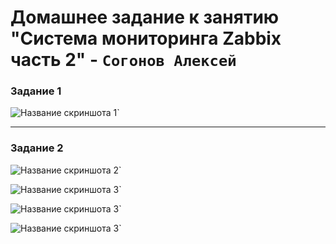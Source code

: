 # Домашнее задание к занятию "Система мониторинга Zabbix часть 2" - `Согонов Алексей`

### Задание 1


![Название скриншота 1](https://github.com/SogonovAN/zabbix2-hw/blob/main/1.JPG)`


---

### Задание 2


![Название скриншота 2](https://github.com/SogonovAN/Zabbix-hw/blob/main/2.JPG)`

![Название скриншота 3](https://github.com/SogonovAN/Zabbix-hw/blob/main/2.1.JPG)`

![Название скриншота 3](https://github.com/SogonovAN/Zabbix-hw/blob/main/2.1.1.JPG)`

![Название скриншота 3](https://github.com/SogonovAN/Zabbix-hw/blob/main/2.2.JPG)`


